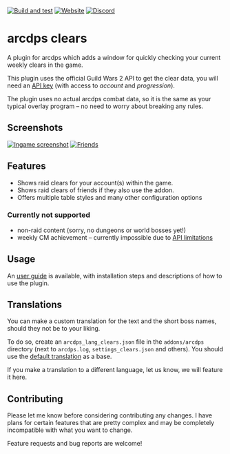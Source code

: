 [![Build and test](https://img.shields.io/github/actions/workflow/status/gw2scratch/arcdps-clears/build-and-test.yml?logo=github)](https://github.com/gw2scratch/arcdps-clears/actions/workflows/build-and-test.yml)
[![Website](https://img.shields.io/website?down_message=gw2scratch.com&up_message=gw2scratch.com&url=https%3A%2F%2Fgw2scratch.com)](https://gw2scratch.com/tools/arcdps-clears)
[![Discord](https://img.shields.io/discord/543804828808249374?label=discord&logo=discord&logoColor=white&)](https://discord.gg/rNXRS6ZkYe)

# arcdps clears
A plugin for arcdps which adds a window for quickly checking your current weekly clears in the game.

This plugin uses the official Guild Wars 2 API to get the clear data, you will need an [API key](https://wiki.guildwars2.com/wiki/API:API_key) (with access to *account* and *progression*).

The plugin uses no actual arcdps combat data, so it is the same as your typical overlay program – no need to worry about breaking any rules.

## Screenshots
[![Ingame screenshot](https://i.imgur.com/mLdc74W.png)](https://gw2scratch.com/tools/arcdps-clears)
[![Friends](https://i.imgur.com/2X3XWZs.png)](https://gw2scratch.com/tools/arcdps-clears)


## Features

- Shows raid clears for your account(s) within the game.
- Shows raid clears of friends if they also use the addon.
- Offers multiple table styles and many other configuration options

### Currently not supported

- non-raid content (sorry, no dungeons or world bosses yet!)
- weekly CM achievement – currently impossible due to [API limitations](https://github.com/gw2-api/issues/issues/2)

## Usage

An [user guide](https://guides.gw2scratch.com/clears/) is available,
with installation steps and descriptions of how to use the plugin.

## Translations

You can make a custom translation for the text and the short boss names, should they not be to your liking.

To do so, create an `arcdps_lang_clears.json` file in the `addons/arcdps` directory (next to `arcdps.log`, `settings_clears.json` and others).
You should use the [default translation](translations/arcdps_lang_clears.json) as a base.

If you make a translation to a different language, let us know, we will feature it here.

## Contributing

Please let me know before considering contributing any changes. I have plans for certain features that
are pretty complex and may be completely incompatible with what you want to change.

Feature requests and bug reports are welcome!
